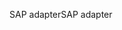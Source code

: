 <span data-ttu-id="4f658-101">SAP adapter</span><span class="sxs-lookup"><span data-stu-id="4f658-101">SAP adapter</span></span>